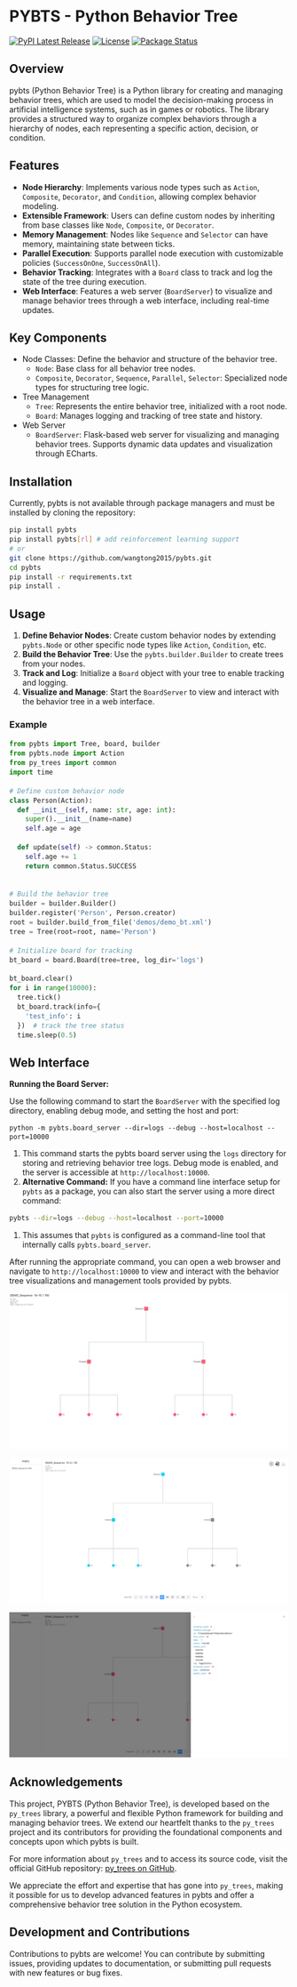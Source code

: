 # PYBTS - Python Behavior Tree

[![PyPI Latest Release](https://img.shields.io/pypi/v/pybts.svg)](https://pypi.org/project/pybts/)
[![License](https://img.shields.io/pypi/l/pybts.svg)](https://github.com/wangtong2015/pybts)
[![Package Status](https://img.shields.io/pypi/status/pybts.svg)](https://pypi.org/project/pybts/)


## Overview

pybts (Python Behavior Tree) is a Python library for creating and managing behavior trees, which are used to model the decision-making process in artificial intelligence systems, such as in games or robotics. The library provides a structured way to organize complex behaviors through a hierarchy of nodes, each representing a specific action, decision, or condition.

## Features

- **Node Hierarchy**: Implements various node types such as `Action`, `Composite`, `Decorator`, and `Condition`, allowing complex behavior modeling.
- **Extensible Framework**: Users can define custom nodes by inheriting from base classes like `Node`, `Composite`, or `Decorator`.
- **Memory Management**: Nodes like `Sequence` and `Selector` can have memory, maintaining state between ticks.
- **Parallel Execution**: Supports parallel node execution with customizable policies (`SuccessOnOne`, `SuccessOnAll`).
- **Behavior Tracking**: Integrates with a `Board` class to track and log the state of the tree during execution.
- **Web Interface**: Features a web server (`BoardServer`) to visualize and manage behavior trees through a web interface, including real-time updates.

## Key Components

- Node Classes: Define the behavior and structure of the behavior tree.
  - `Node`: Base class for all behavior tree nodes.
  - `Composite`, `Decorator`, `Sequence`, `Parallel`, `Selector`: Specialized node types for structuring tree logic.
- Tree Management
  - `Tree`: Represents the entire behavior tree, initialized with a root node.
  - `Board`: Manages logging and tracking of tree state and history.
- Web Server
  - `BoardServer`: Flask-based web server for visualizing and managing behavior trees. Supports dynamic data updates and visualization through ECharts.

## Installation

Currently, pybts is not available through package managers and must be installed by cloning the repository:

```sh
pip install pybts
pip install pybts[rl] # add reinforcement learning support
# or
git clone https://github.com/wangtong2015/pybts.git
cd pybts
pip install -r requirements.txt
pip install .
```

## Usage

1. **Define Behavior Nodes**: Create custom behavior nodes by extending `pybts.Node` or other specific node types like `Action`, `Condition`, etc.
2. **Build the Behavior Tree**: Use the `pybts.builder.Builder` to create trees from your nodes.
3. **Track and Log**: Initialize a `Board` object with your tree to enable tracking and logging.
4. **Visualize and Manage**: Start the `BoardServer` to view and interact with the behavior tree in a web interface.

### Example

```python
from pybts import Tree, board, builder
from pybts.node import Action
from py_trees import common
import time

# Define custom behavior node
class Person(Action):
  def __init__(self, name: str, age: int):
    super().__init__(name=name)
    self.age = age

  def update(self) -> common.Status:
    self.age += 1
    return common.Status.SUCCESS


# Build the behavior tree
builder = builder.Builder()
builder.register('Person', Person.creator)
root = builder.build_from_file('demos/demo_bt.xml')
tree = Tree(root=root, name='Person')

# Initialize board for tracking
bt_board = board.Board(tree=tree, log_dir='logs')

bt_board.clear()
for i in range(10000):
  tree.tick()
  bt_board.track(info={
    'test_info': i
  })  # track the tree status
  time.sleep(0.5)
```

## Web Interface

**Running the Board Server:**

Use the following command to start the `BoardServer` with the specified log directory, enabling debug mode, and setting the host and port:

```
python -m pybts.board_server --dir=logs --debug --host=localhost --port=10000
```

1. This command starts the pybts board server using the `logs` directory for storing and retrieving behavior tree logs. Debug mode is enabled, and the server is accessible at `http://localhost:10000`.
2. **Alternative Command:** If you have a command line interface setup for `pybts` as a package, you can also start the server using a more direct command:

```bash
pybts --dir=logs --debug --host=localhost --port=10000
```

1. This assumes that `pybts` is configured as a command-line tool that internally calls `pybts.board_server`.

After running the appropriate command, you can open a web browser and navigate to `http://localhost:10000` to view and interact with the behavior tree visualizations and management tools provided by pybts.

![DEMO_Sequence  10-10 _ 100](README.assets/DEMO_Sequence%20%2010-10%20_%20100.png)

![image-20240401211609525](README.assets/image-20240401211609525.png)



![image-20240401211552611](README.assets/image-20240401211552611.png)


## Acknowledgements

This project, PYBTS (Python Behavior Tree), is developed based on the `py_trees` library, a powerful and flexible Python framework for building and managing behavior trees. We extend our heartfelt thanks to the `py_trees` project and its contributors for providing the foundational components and concepts upon which pybts is built.

For more information about `py_trees` and to access its source code, visit the official GitHub repository: [py_trees on GitHub](https://github.com/splintered-reality/py_trees).

We appreciate the effort and expertise that has gone into `py_trees`, making it possible for us to develop advanced features in pybts and offer a comprehensive behavior tree solution in the Python ecosystem.

## Development and Contributions

Contributions to pybts are welcome! You can contribute by submitting issues, providing updates to documentation, or submitting pull requests with new features or bug fixes.
